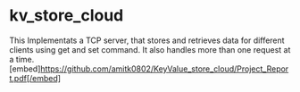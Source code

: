 # kv_store_cloud
This Implementats a TCP server, that stores and retrieves data for different clients using get and set command. It also handles more than one request at a time. 
[embed]https://github.com/amitk0802/KeyValue_store_cloud/Project_Report.pdf[/embed]
